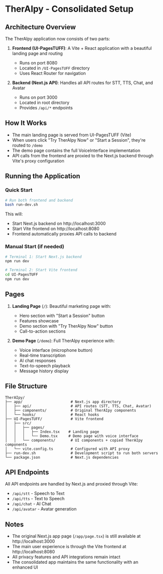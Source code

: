 # TherAIpy - Consolidated Setup

## Architecture Overview

The TherAIpy application now consists of two parts:

1. **Frontend (UI-PagesTUFF)**: A Vite + React application with a beautiful landing page and routing
   - Runs on port 8080
   - Located in `/UI-PagesTUFF` directory
   - Uses React Router for navigation

2. **Backend (Next.js API)**: Handles all API routes for STT, TTS, Chat, and Avatar
   - Runs on port 3000
   - Located in root directory
   - Provides `/api/*` endpoints

## How It Works

- The main landing page is served from UI-PagesTUFF (Vite)
- When users click "Try TherAIpy Now" or "Start a Session", they're routed to `/demo`
- The demo page contains the full VoiceInterface implementation
- API calls from the frontend are proxied to the Next.js backend through Vite's proxy configuration

## Running the Application

### Quick Start
```bash
# Run both frontend and backend
bash run-dev.sh
```

This will:
- Start Next.js backend on http://localhost:3000
- Start Vite frontend on http://localhost:8080
- Frontend automatically proxies API calls to backend

### Manual Start (if needed)
```bash
# Terminal 1: Start Next.js backend
npm run dev

# Terminal 2: Start Vite frontend
cd UI-PagesTUFF
npm run dev
```

## Pages

1. **Landing Page** (`/`): Beautiful marketing page with:
   - Hero section with "Start a Session" button
   - Features showcase
   - Demo section with "Try TherAIpy Now" button
   - Call-to-action sections

2. **Demo Page** (`/demo`): Full TherAIpy experience with:
   - Voice interface (microphone button)
   - Real-time transcription
   - AI chat responses
   - Text-to-speech playback
   - Message history display

## File Structure

```
TherAIpy/
├── app/                      # Next.js app directory
│   ├── api/                  # API routes (STT, TTS, Chat, Avatar)
│   ├── components/           # Original TherAIpy components
│   └── hooks/                # React hooks
├── UI-PagesTUFF/             # Vite frontend
│   ├── src/
│   │   ├── pages/
│   │   │   ├── Index.tsx    # Landing page
│   │   │   └── Demo.tsx     # Demo page with voice interface
│   │   └── components/       # UI components + copied TherAIpy components
│   └── vite.config.ts        # Configured with API proxy
├── run-dev.sh                # Development script to run both servers
└── package.json              # Next.js dependencies
```

## API Endpoints

All API endpoints are handled by Next.js and proxied through Vite:

- `/api/stt` - Speech to Text
- `/api/tts` - Text to Speech
- `/api/chat` - AI Chat
- `/api/avatar` - Avatar generation

## Notes

- The original Next.js app page (`/app/page.tsx`) is still available at http://localhost:3000
- The main user experience is through the Vite frontend at http://localhost:8080
- All privacy features and API integrations remain intact
- The consolidated app maintains the same functionality with an enhanced UI
